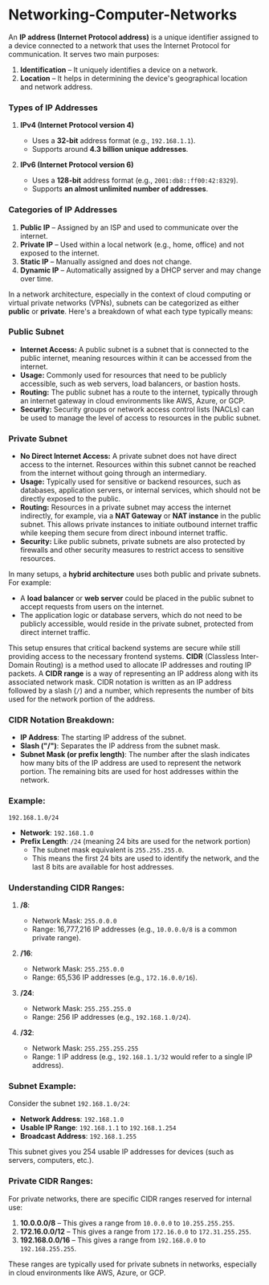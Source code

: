 # Networking-Computer-Networks

An **IP address (Internet Protocol address)** is a unique identifier assigned to a device connected to a network that uses the Internet Protocol for communication. It serves two main purposes:  

1. **Identification** – It uniquely identifies a device on a network.  
2. **Location** – It helps in determining the device's geographical location and network address.  

### **Types of IP Addresses**  
1. **IPv4 (Internet Protocol version 4)**  
   - Uses a **32-bit** address format (e.g., `192.168.1.1`).  
   - Supports around **4.3 billion unique addresses**.  
   
2. **IPv6 (Internet Protocol version 6)**  
   - Uses a **128-bit** address format (e.g., `2001:db8::ff00:42:8329`).  
   - Supports **an almost unlimited number of addresses**.  

### **Categories of IP Addresses**  
1. **Public IP** – Assigned by an ISP and used to communicate over the internet.  
2. **Private IP** – Used within a local network (e.g., home, office) and not exposed to the internet.  
3. **Static IP** – Manually assigned and does not change.  
4. **Dynamic IP** – Automatically assigned by a DHCP server and may change over time.  

In a network architecture, especially in the context of cloud computing or virtual private networks (VPNs), subnets can be categorized as either **public** or **private**. Here's a breakdown of what each type typically means:

### Public Subnet
- **Internet Access:** A public subnet is a subnet that is connected to the public internet, meaning resources within it can be accessed from the internet.
- **Usage:** Commonly used for resources that need to be publicly accessible, such as web servers, load balancers, or bastion hosts.
- **Routing:** The public subnet has a route to the internet, typically through an internet gateway in cloud environments like AWS, Azure, or GCP.
- **Security:** Security groups or network access control lists (NACLs) can be used to manage the level of access to resources in the public subnet.

### Private Subnet
- **No Direct Internet Access:** A private subnet does not have direct access to the internet. Resources within this subnet cannot be reached from the internet without going through an intermediary.
- **Usage:** Typically used for sensitive or backend resources, such as databases, application servers, or internal services, which should not be directly exposed to the public.
- **Routing:** Resources in a private subnet may access the internet indirectly, for example, via a **NAT Gateway** or **NAT instance** in the public subnet. This allows private instances to initiate outbound internet traffic while keeping them secure from direct inbound internet traffic.
- **Security:** Like public subnets, private subnets are also protected by firewalls and other security measures to restrict access to sensitive resources.

In many setups, a **hybrid architecture** uses both public and private subnets. For example:
- A **load balancer** or **web server** could be placed in the public subnet to accept requests from users on the internet.
- The application logic or database servers, which do not need to be publicly accessible, would reside in the private subnet, protected from direct internet traffic.

This setup ensures that critical backend systems are secure while still providing access to the necessary frontend systems.
**CIDR** (Classless Inter-Domain Routing) is a method used to allocate IP addresses and routing IP packets. A **CIDR range** is a way of representing an IP address along with its associated network mask. CIDR notation is written as an IP address followed by a slash (`/`) and a number, which represents the number of bits used for the network portion of the address.

### CIDR Notation Breakdown:
- **IP Address**: The starting IP address of the subnet.
- **Slash ("/")**: Separates the IP address from the subnet mask.
- **Subnet Mask (or prefix length)**: The number after the slash indicates how many bits of the IP address are used to represent the network portion. The remaining bits are used for host addresses within the network.

### Example:
`192.168.1.0/24`

- **Network**: `192.168.1.0`
- **Prefix Length**: `/24` (meaning 24 bits are used for the network portion)
  - The subnet mask equivalent is `255.255.255.0`.
  - This means the first 24 bits are used to identify the network, and the last 8 bits are available for host addresses.

### Understanding CIDR Ranges:

1. **/8**: 
   - Network Mask: `255.0.0.0`
   - Range: 16,777,216 IP addresses (e.g., `10.0.0.0/8` is a common private range).
   
2. **/16**:
   - Network Mask: `255.255.0.0`
   - Range: 65,536 IP addresses (e.g., `172.16.0.0/16`).
   
3. **/24**:
   - Network Mask: `255.255.255.0`
   - Range: 256 IP addresses (e.g., `192.168.1.0/24`).
   
4. **/32**:
   - Network Mask: `255.255.255.255`
   - Range: 1 IP address (e.g., `192.168.1.1/32` would refer to a single IP address).

### Subnet Example:

Consider the subnet `192.168.1.0/24`:

- **Network Address**: `192.168.1.0`
- **Usable IP Range**: `192.168.1.1` to `192.168.1.254`
- **Broadcast Address**: `192.168.1.255`

This subnet gives you 254 usable IP addresses for devices (such as servers, computers, etc.).

### Private CIDR Ranges:
For private networks, there are specific CIDR ranges reserved for internal use:

1. **10.0.0.0/8** – This gives a range from `10.0.0.0` to `10.255.255.255`.
2. **172.16.0.0/12** – This gives a range from `172.16.0.0` to `172.31.255.255`.
3. **192.168.0.0/16** – This gives a range from `192.168.0.0` to `192.168.255.255`.

These ranges are typically used for private subnets in networks, especially in cloud environments like AWS, Azure, or GCP.
